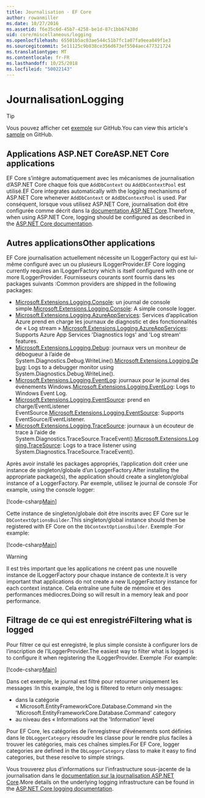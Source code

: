 ```yaml
---
title: Journalisation - EF Core
author: rowanmiller
ms.date: 10/27/2016
ms.assetid: f6e35c6d-45b7-4258-be1d-87c1bb67438d
uid: core/miscellaneous/logging
ms.openlocfilehash: 65501b5ac03ae544c51b7fc1a07fa9eea849f1e3
ms.sourcegitcommit: 5e11125c9b838ce356d673ef5504aec477321724
ms.translationtype: MT
ms.contentlocale: fr-FR
ms.lasthandoff: 10/25/2018
ms.locfileid: "50022143"
---
```

# <a name="logging"></a><span data-ttu-id="1e1ff-102">Journalisation</span><span class="sxs-lookup"><span data-stu-id="1e1ff-102">Logging</span></span>

> [!TIP]  
> <span data-ttu-id="1e1ff-103">Vous pouvez afficher cet [exemple](https://github.com/aspnet/EntityFramework.Docs/tree/master/samples/core/Miscellaneous/Logging) sur GitHub.</span><span class="sxs-lookup"><span data-stu-id="1e1ff-103">You can view this article's [sample](https://github.com/aspnet/EntityFramework.Docs/tree/master/samples/core/Miscellaneous/Logging) on GitHub.</span></span>

## <a name="aspnet-core-applications"></a><span data-ttu-id="1e1ff-104">Applications ASP.NET Core</span><span class="sxs-lookup"><span data-stu-id="1e1ff-104">ASP.NET Core applications</span></span>

<span data-ttu-id="1e1ff-105">EF Core s’intègre automatiquement avec les mécanismes de journalisation d’ASP.NET Core chaque fois que `AddDbContext` ou `AddDbContextPool` est utilisé.</span><span class="sxs-lookup"><span data-stu-id="1e1ff-105">EF Core integrates automatically with the logging mechanisms of ASP.NET Core whenever `AddDbContext` or `AddDbContextPool` is used.</span></span> <span data-ttu-id="1e1ff-106">Par conséquent, lorsque vous utilisez ASP.NET Core, journalisation doit être configurée comme décrit dans la [documentation ASP.NET Core](https://docs.microsoft.com/aspnet/core/fundamentals/logging?tabs=aspnetcore2x).</span><span class="sxs-lookup"><span data-stu-id="1e1ff-106">Therefore, when using ASP.NET Core, logging should be configured as described in the [ASP.NET Core documentation](https://docs.microsoft.com/aspnet/core/fundamentals/logging?tabs=aspnetcore2x).</span></span>

## <a name="other-applications"></a><span data-ttu-id="1e1ff-107">Autres applications</span><span class="sxs-lookup"><span data-stu-id="1e1ff-107">Other applications</span></span>

<span data-ttu-id="1e1ff-108">EF Core journalisation actuellement nécessite un ILoggerFactory qui est lui-même configuré avec un ou plusieurs ILoggerProvider.</span><span class="sxs-lookup"><span data-stu-id="1e1ff-108">EF Core logging currently requires an ILoggerFactory which is itself configured with one or more ILoggerProvider.</span></span> <span data-ttu-id="1e1ff-109">Fournisseurs courants sont fournis dans les packages suivants :</span><span class="sxs-lookup"><span data-stu-id="1e1ff-109">Common providers are shipped in the following packages:</span></span>

* <span data-ttu-id="1e1ff-110">[Microsoft.Extensions.Logging.Console](https://www.nuget.org/packages/Microsoft.Extensions.Logging.Console/): un journal de console simple.</span><span class="sxs-lookup"><span data-stu-id="1e1ff-110">[Microsoft.Extensions.Logging.Console](https://www.nuget.org/packages/Microsoft.Extensions.Logging.Console/): A simple console logger.</span></span>
* <span data-ttu-id="1e1ff-111">[Microsoft.Extensions.Logging.AzureAppServices](https://www.nuget.org/packages/Microsoft.Extensions.Logging.AzureAppServices/): Services d’application Azure prend en charge les journaux de diagnostic et des fonctionnalités de « Log stream ».</span><span class="sxs-lookup"><span data-stu-id="1e1ff-111">[Microsoft.Extensions.Logging.AzureAppServices](https://www.nuget.org/packages/Microsoft.Extensions.Logging.AzureAppServices/): Supports Azure App Services 'Diagnostics logs' and 'Log stream' features.</span></span>
* <span data-ttu-id="1e1ff-112">[Microsoft.Extensions.Logging.Debug](https://www.nuget.org/packages/Microsoft.Extensions.Logging.Debug/): journaux vers un moniteur de débogueur à l’aide de System.Diagnostics.Debug.WriteLine().</span><span class="sxs-lookup"><span data-stu-id="1e1ff-112">[Microsoft.Extensions.Logging.Debug](https://www.nuget.org/packages/Microsoft.Extensions.Logging.Debug/): Logs to a debugger monitor using System.Diagnostics.Debug.WriteLine().</span></span>
* <span data-ttu-id="1e1ff-113">[Microsoft.Extensions.Logging.EventLog](https://www.nuget.org/packages/Microsoft.Extensions.Logging.EventLog/): journaux pour le journal des événements Windows.</span><span class="sxs-lookup"><span data-stu-id="1e1ff-113">[Microsoft.Extensions.Logging.EventLog](https://www.nuget.org/packages/Microsoft.Extensions.Logging.EventLog/): Logs to Windows Event Log.</span></span>
* <span data-ttu-id="1e1ff-114">[Microsoft.Extensions.Logging.EventSource](https://www.nuget.org/packages/Microsoft.Extensions.Logging.EventSource/): prend en charge/EventListener EventSource.</span><span class="sxs-lookup"><span data-stu-id="1e1ff-114">[Microsoft.Extensions.Logging.EventSource](https://www.nuget.org/packages/Microsoft.Extensions.Logging.EventSource/): Supports EventSource/EventListener.</span></span>
* <span data-ttu-id="1e1ff-115">[Microsoft.Extensions.Logging.TraceSource](https://www.nuget.org/packages/Microsoft.Extensions.Logging.TraceSource/): journaux à un écouteur de trace à l’aide de System.Diagnostics.TraceSource.TraceEvent().</span><span class="sxs-lookup"><span data-stu-id="1e1ff-115">[Microsoft.Extensions.Logging.TraceSource](https://www.nuget.org/packages/Microsoft.Extensions.Logging.TraceSource/): Logs to a trace listener using System.Diagnostics.TraceSource.TraceEvent().</span></span>

<span data-ttu-id="1e1ff-116">Après avoir installé les packages appropriés, l’application doit créer une instance de singleton/globale d’un LoggerFactory.</span><span class="sxs-lookup"><span data-stu-id="1e1ff-116">After installing the appropriate package(s), the application should create a singleton/global instance of a LoggerFactory.</span></span> <span data-ttu-id="1e1ff-117">Par exemple, utilisez le journal de console :</span><span class="sxs-lookup"><span data-stu-id="1e1ff-117">For example, using the console logger:</span></span>

[!code-csharp[Main](../../../samples/core/Miscellaneous/Logging/Logging/BloggingContext.cs#DefineLoggerFactory)]

<span data-ttu-id="1e1ff-118">Cette instance de singleton/globale doit être inscrits avec EF Core sur le `DbContextOptionsBuilder`.</span><span class="sxs-lookup"><span data-stu-id="1e1ff-118">This singleton/global instance should then be registered with EF Core on the `DbContextOptionsBuilder`.</span></span> <span data-ttu-id="1e1ff-119">Exemple :</span><span class="sxs-lookup"><span data-stu-id="1e1ff-119">For example:</span></span>

[!code-csharp[Main](../../../samples/core/Miscellaneous/Logging/Logging/BloggingContext.cs#RegisterLoggerFactory)]

> [!WARNING]
> <span data-ttu-id="1e1ff-120">Il est très important que les applications ne créent pas une nouvelle instance de ILoggerFactory pour chaque instance de contexte.</span><span class="sxs-lookup"><span data-stu-id="1e1ff-120">It is very important that applications do not create a new ILoggerFactory instance for each context instance.</span></span> <span data-ttu-id="1e1ff-121">Cela entraîne une fuite de mémoire et des performances médiocres.</span><span class="sxs-lookup"><span data-stu-id="1e1ff-121">Doing so will result in a memory leak and poor performance.</span></span>

## <a name="filtering-what-is-logged"></a><span data-ttu-id="1e1ff-122">Filtrage de ce qui est enregistré</span><span class="sxs-lookup"><span data-stu-id="1e1ff-122">Filtering what is logged</span></span>

<span data-ttu-id="1e1ff-123">Pour filtrer ce qui est enregistré, le plus simple consiste à configurer lors de l’inscription de l’ILoggerProvider.</span><span class="sxs-lookup"><span data-stu-id="1e1ff-123">The easiest way to filter what is logged is to configure it when registering the ILoggerProvider.</span></span> <span data-ttu-id="1e1ff-124">Exemple :</span><span class="sxs-lookup"><span data-stu-id="1e1ff-124">For example:</span></span>

[!code-csharp[Main](../../../samples/core/Miscellaneous/Logging/Logging/BloggingContextWithFiltering.cs#DefineLoggerFactory)]

<span data-ttu-id="1e1ff-125">Dans cet exemple, le journal est filtré pour retourner uniquement les messages :</span><span class="sxs-lookup"><span data-stu-id="1e1ff-125">In this example, the log is filtered to return only messages:</span></span>
 * <span data-ttu-id="1e1ff-126">dans la catégorie « Microsoft.EntityFrameworkCore.Database.Command »</span><span class="sxs-lookup"><span data-stu-id="1e1ff-126">in the 'Microsoft.EntityFrameworkCore.Database.Command' category</span></span>
 * <span data-ttu-id="1e1ff-127">au niveau des « Informations »</span><span class="sxs-lookup"><span data-stu-id="1e1ff-127">at the 'Information' level</span></span>

<span data-ttu-id="1e1ff-128">Pour EF Core, les catégories de l’enregistreur d’événements sont définies dans le `DbLoggerCategory` résoudre les classe pour le rendre plus faciles à trouver les catégories, mais ces chaînes simples.</span><span class="sxs-lookup"><span data-stu-id="1e1ff-128">For EF Core, logger categories are defined in the `DbLoggerCategory` class to make it easy to find categories, but these resolve to simple strings.</span></span>

<span data-ttu-id="1e1ff-129">Vous trouverez plus d’informations sur l’infrastructure sous-jacente de la journalisation dans le [documentation sur la journalisation ASP.NET Core](https://docs.microsoft.com/aspnet/core/fundamentals/logging?tabs=aspnetcore2x).</span><span class="sxs-lookup"><span data-stu-id="1e1ff-129">More details on the underlying logging infrastructure can be found in the [ASP.NET Core logging documentation](https://docs.microsoft.com/aspnet/core/fundamentals/logging?tabs=aspnetcore2x).</span></span>
